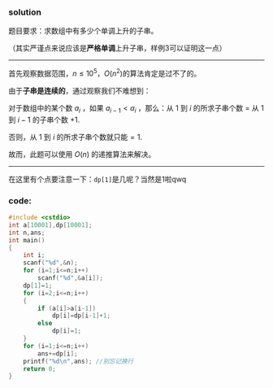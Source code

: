 ### solution

题目要求：求数组中有多少个单调上升的子串。

（其实严谨点来说应该是**严格单调**上升子串，样例3可以证明这一点）
***

首先观察数据范围，$n\le10^5$，$O(n^2)$的算法肯定是过不了的。

由于**子串是连续的**，通过观察我们不难想到：

对于数组中的某个数 $a_i$ ，如果 $a_{i-1}<a_i$ ，那么：从 $1$ 到 $i$ 的所求子串个数 $=$ 从 $1$ 到 $i-1$ 的子串个数 $+1$.

否则，从 $1$ 到 $i$ 的所求子串个数就只能$=1$.

故而，此题可以使用 $O(n)$ 的递推算法来解决。
***

在这里有个点要注意一下：```dp[1]```是几呢？当然是1啦qwq
### code:
```cpp
#include <cstdio>
int a[10001],dp[10001];
int n,ans;
int main()
{
	int i;
	scanf("%d",&n);
	for (i=1;i<=n;i++)
		scanf("%d",&a[i]);
	dp[1]=1;
	for (i=2;i<=n;i++)
	{
		if (a[i]>a[i-1])
			dp[i]=dp[i-1]+1;
		else
			dp[i]=1;
	}
	for (i=1;i<=n;i++)
		ans+=dp[i];
	printf("%d\n",ans);	//别忘记换行
	return 0;
}
```
